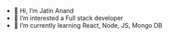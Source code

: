 - 👋 Hi, I’m Jatin Anand
- 👀 I’m interested a Full stack developer
- 🌱 I’m currently learning React, Node, JS, Mongo DB

<!---
jatin2634/jatin2634 is a ✨ special ✨ repository because its `README.md` (this file) appears on your GitHub profile.
You can click the Preview link to take a look at your changes.
--->
